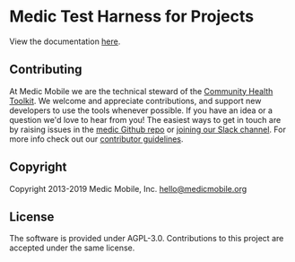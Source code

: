# Medic Test Harness for Projects

View the documentation [here](https://htmlpreview.github.io/?https://raw.githubusercontent.com/medic/medic-conf-test-harness/tree/master/out/index.html).

## Contributing

At Medic Mobile we are the technical steward of the [Community Health Toolkit](https://communityhealthtoolkit.org). We welcome and appreciate contributions, and support new developers to use the tools whenever possible. If you have an idea or a question we'd love to hear from you! The easiest ways to get in touch are by raising issues in the [medic Github repo](https://github.com/medic/medic/issues) or [joining our Slack channel](https://communityhealthtoolkit.org/slack). For more info check out our [contributor guidelines](CONTRIBUTING.md).

## Copyright

Copyright 2013-2019 Medic Mobile, Inc. <hello@medicmobile.org>

## License

The software is provided under AGPL-3.0. Contributions to this project are accepted under the same license.
